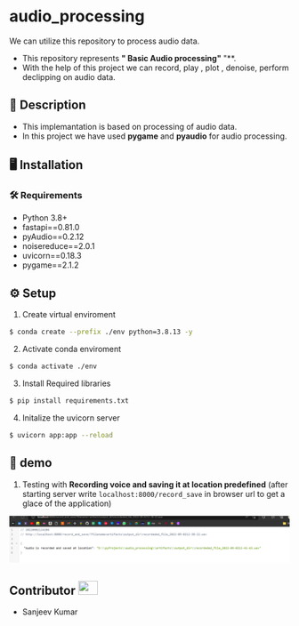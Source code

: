 # audio_processing
We can utilize this repository to process audio data. 



- This repository represents **" Basic Audio processing"**  "**.
- With the help of this project we can record, play , plot , denoise, perform declipping on audio data. 
  
## 📝 Description
- This implemantation is based on processing of audio data.
- In this project we have used **pygame** and **pyaudio** for audio processing.



## :desktop_computer:	Installation


### :hammer_and_wrench: Requirements
* Python 3.8+
* fastapi==0.81.0
* pyAudio==0.2.12
* noisereduce==2.0.1
* uvicorn==0.18.3
* pygame==2.1.2



## :gear: Setup
1. Create virtual enviroment
```bash
$ conda create --prefix ./env python=3.8.13 -y
```
2. Activate conda enviroment 
```bash
$ conda activate ./env
```

3. Install Required libraries
```bash
$ pip install requirements.txt
```

4. Initalize the uvicorn server 
```bash
$ uvicorn app:app --reload
```

## 🎯  demo

1. Testing with **Recording voice and saving it at location predefined** (after starting server write `localhost:8000/record_save` in browser url to get a glace of the application)

![infrence_example](https://github.com/sanjeev49/audio_processing/blob/main/docs/Screenshot%202022-09-02%20124817.png)



## Contributor <img src="https://raw.githubusercontent.com/TheDudeThatCode/TheDudeThatCode/master/Assets/Developer.gif" width=35 height=25> 
- Sanjeev Kumar